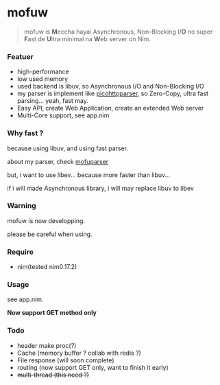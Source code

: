 # mofuw
> mofuw is **M**eccha hayai Asynchronous, Non-Blocking I/**O** no super **F**ast de **U**ltra minimal na **W**eb server on Nim.

### Featuer
- high-performance
- low used memory
- used backend is libuv, so Asynchronous I/O and Non-Blocking I/O
- my parser is implement like [picohttpparser](https://github.com/h2o/picohttpparser), so Zero-Copy, ultra fast parsing... yeah, fast may.
- Easy API, create Web Application, create an extended Web server
- Multi-Core support, see app.nim

### Why fast ?
because using libuv, and using fast parser.

about my parser, check [mofuparser](https://github.com/2vg/mofuparser)

but, i want to use libev... because more faster than libuv...

if i will made Asynchronous library, i will may replace libuv to libev

### Warning
mofuw is now developping.

please be careful when using.

### Require
- nim(tested nim0.17.2)

### Usage
see app.nim.

**Now support GET method only**

### Todo
- header make proc(?)
- Cache (memory buffer ? collab with redis ?)
- File response (will soon complete)
- routing (now support GET only, want to finish it early)
- ~~multi-thread (this need ?)~~